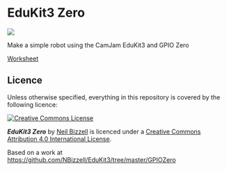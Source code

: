 # EduKit3 Zero

![](https://github.com/NBizzell/EduKit3/blob/master/GPIOZero/images/Robot.JPG)

Make a simple robot using the CamJam EduKit3 and GPIO Zero

[Worksheet](https://github.com/NBizzell/EduKit3/blob/master/GPIOZero/worksheet.md)

## Licence

Unless otherwise specified, everything in this repository is covered by the following licence:

[![Creative Commons License](http://i.creativecommons.org/l/by-sa/4.0/88x31.png)](http://creativecommons.org/licenses/by-sa/4.0/)

***EduKit3 Zero*** by [Neil Bizzell](http://www.twitter.com/PiVangelist) is licenced under a [Creative Commons Attribution 4.0 International License](http://creativecommons.org/licenses/by-sa/4.0/).

Based on a work at https://github.com/NBizzell/EduKit3/tree/master/GPIOZero
